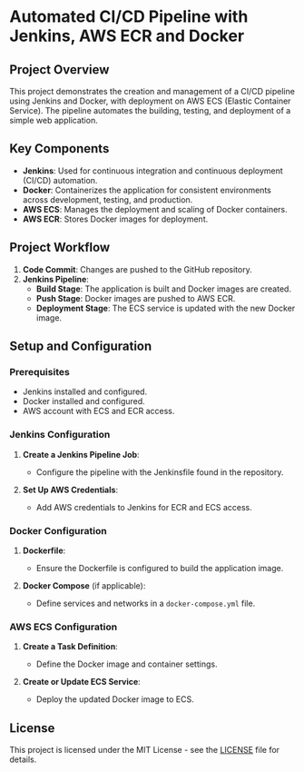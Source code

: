 # Automated CI/CD Pipeline with Jenkins, AWS ECR and Docker

## Project Overview

This project demonstrates the creation and management of a CI/CD pipeline using Jenkins and Docker, with deployment on AWS ECS (Elastic Container Service). The pipeline automates the building, testing, and deployment of a simple web application. 

## Key Components

- **Jenkins**: Used for continuous integration and continuous deployment (CI/CD) automation.
- **Docker**: Containerizes the application for consistent environments across development, testing, and production.
- **AWS ECS**: Manages the deployment and scaling of Docker containers.
- **AWS ECR**: Stores Docker images for deployment.

## Project Workflow

1. **Code Commit**: Changes are pushed to the GitHub repository.
2. **Jenkins Pipeline**: 
   - **Build Stage**: The application is built and Docker images are created.
   - **Push Stage**: Docker images are pushed to AWS ECR.
   - **Deployment Stage**: The ECS service is updated with the new Docker image.



## Setup and Configuration

### Prerequisites

- Jenkins installed and configured.
- Docker installed and configured.
- AWS account with ECS and ECR access.

### Jenkins Configuration

1. **Create a Jenkins Pipeline Job**:
   - Configure the pipeline with the Jenkinsfile found in the repository.

2. **Set Up AWS Credentials**:
   - Add AWS credentials to Jenkins for ECR and ECS access.

### Docker Configuration

1. **Dockerfile**:
   - Ensure the Dockerfile is configured to build the application image.

2. **Docker Compose** (if applicable):
   - Define services and networks in a `docker-compose.yml` file.

### AWS ECS Configuration

1. **Create a Task Definition**:
   - Define the Docker image and container settings.

2. **Create or Update ECS Service**:
   - Deploy the updated Docker image to ECS.

## License

This project is licensed under the MIT License - see the [LICENSE](LICENSE) file for details.

